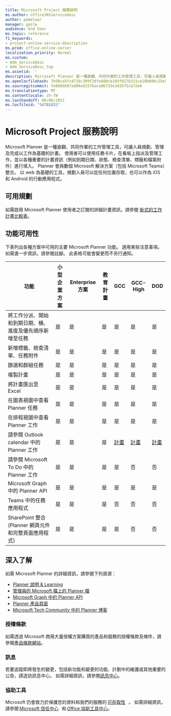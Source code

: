 ```yaml
---
title: Microsoft Project 服務說明
ms.author: office365servicedesc
author: pamelaar
manager: gailw
audience: End User
ms.topic: reference
f1_keywords:
- project-online-service-description
ms.prod: office-online-server
localization_priority: Normal
ms.custom:
- Adm_ServiceDesc
- Adm_ServiceDesc_top
ms.assetid: ''
description: Microsoft Planner 是一種直觀、共同作業的工作管理工具，可讓人員規劃、管理及完成以工作為基礎的計畫。
ms.openlocfilehash: 7b98ca5fc471bc309f26fe888cb103f027b321ce10b606c25e55ede64b0939d0
ms.sourcegitcommit: fe808bb97ad09a91576aca8b733e3d2b75cb72e6
ms.translationtype: MT
ms.contentlocale: zh-TW
ms.lasthandoff: 08/06/2021
ms.locfileid: "54702832"
---
```

# <a name="microsoft-planner-service-description"></a>Microsoft Project 服務說明

Microsoft Planner 是一種直觀、共同作業的工作管理工具，可讓人員規劃、管理及完成以工作為基礎的計畫。 使用者可以使用任務卡片，在看板上指派及管理工作，並以各種重要的計畫資訊（例如到期日期、狀態、檢查清單、標籤和檔案附件）進行填入。 Planner 會與數個 Microsoft 解決方案（包括 Microsoft Teams）整合。 以 web 為基礎的工具，規劃人員可以從任何位置存取，也可以作為 iOS 和 Android 的行動應用程式。

## <a name="available-plans"></a>可用規劃

如需啟用 Microsoft Planner 使用者之訂閱的詳細計畫資訊，請參閱 [新式的工作計畫比較表](https://go.microsoft.com/fwlink/?linkid=2139145)。

## <a name="feature-availability"></a>功能可用性

下表列出各種方案中可用的主要 Microsoft Planner 功能。 適用某些注意事項。 如需進一步資訊，請參閱註腳。 此表格可能會變更而不另行通知。

| 功能  | 小型企業方案  | Enterprise 方案  | 教育計畫  | GCC  | GCC-High  | DOD  |
|----------|-----------------------|-------------------|------------------|------|-----------|------|
| 將工作分派、開始和到期日期、桶、進度及優先順序新增至任務  | 是  | 是  | 是  | 是  | 是  | 是  |
| 新增標籤、檢查清單、任務附件  | 是  | 是  | 是  | 是  | 是  | 是  |
| 篩選和群組任務  | 是  | 是  | 是  | 是  | 是  | 是  |
| 複製計畫  | 是  | 是  | 是  | 是  | 是  | 是  |
| 將計畫匯出至 Excel  | 是  | 是  | 是  | 是  | 是  | 是  |
| 在圖表視圖中查看 Planner 任務  | 是  | 是  | 是  | 是  | 是  | 是  |
| 在排程視圖中查看 Planner 工作  | 是  | 是  | 是  | 是  | 是  | 是  |
| 請參閱 Outlook calendar 中的 Planner 工作  | 是  | 是  | 是  | [計畫](https://www.microsoft.com/microsoft-365/roadmap)  | [計畫](https://www.microsoft.com/microsoft-365/roadmap)  | [計畫](https://www.microsoft.com/microsoft-365/roadmap)  |
| 請參閱 Microsoft To Do 中的 Planner 工作  | 是  | 是  | 是  | 是  | 否  | 否  |
| Microsoft Graph 中的 Planner API  | 是  | 是  | 是  | 是  | 是  | 是  |
| Teams 中的任務應用程式  | 是  | 是  | 是  | 否  | 否  | 否  |
| SharePoint 整合 (Planner 網頁元件和完整頁面應用程式)   | 是  | 是  | 是  | 是  | 否  | 否  |

## <a name="learn-more"></a>深入了解

如需 Microsoft Planner 的詳細資訊，請參閱下列資源：

- [Planner 說明 &amp; Learning](https://support.microsoft.com/planner)
- [管理員的 Microsoft 檔上的 Planner 檔](/office365/planner/planner-for-admins)
- [Microsoft Graph 中的 Planner API](/graph/planner-concept-overview)
- [Planner 產品頁面](https://www.microsoft.com/microsoft-365/business/task-management-software)
- [Microsoft Tech Community 中的 Planner 博客](https://techcommunity.microsoft.com/t5/planner-blog/bg-p/PlannerBlog)

### <a name="licensing-terms"></a>授權條款

如需透過 Microsoft 商用大量授權方案購買的產品和服務的授權條款及條件，請參閱[產品條款網站](https://www.microsoft.com/licensing/terms/)。

### <a name="messaging"></a>訊息

若要追蹤即將發生的變更，包括新功能和變更的功能、計劃中的維護或其他重要的公告，請造訪訊息中心。 如需詳細資訊，請參閱[訊息中心](/microsoft-365/admin/manage/message-center)。

### <a name="accessibility"></a>協助工具

Microsoft 仍會致力於保護您的資料和我們的服務的 [可存取性](https://www.microsoft.com/trust-center/compliance/accessibility)   。 如需詳細資訊，請參閱 [Microsoft 信任中心](https://www.microsoft.com/trust-center)   和 [Office 協助工具中心](https://support.microsoft.com/office/office-accessibility-center-resources-for-people-with-disabilities-ecab0fcf-d143-4fe8-a2ff-6cd596bddc6d)。
